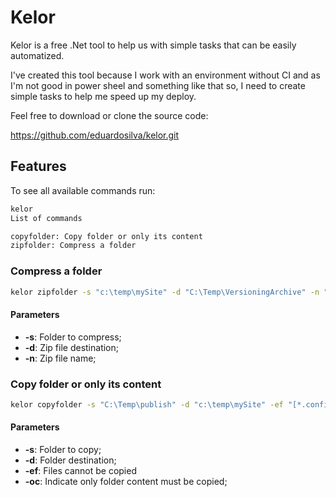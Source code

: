 # Kelor

Kelor is a free .Net tool to help us with simple tasks that can be easily automatized.

I've created this tool because I work with an environment without CI and as I'm not good in power sheel and something like that so, I need to create simple tasks to help me speed up my deploy.

Feel free to download or clone the source code:

https://github.com/eduardosilva/kelor.git



## Features

To see all available commands run:

```bash
kelor
List of commands

copyfolder: Copy folder or only its content
zipfolder: Compress a folder
```

### Compress a folder

```bash
kelor zipfolder -s "c:\temp\mySite" -d "C:\Temp\VersioningArchive" -n "bkp.zip"
```

#### Parameters

* **-s**: Folder to compress;
* **-d**: Zip file destination;
* **-n**: Zip file name;

### Copy folder or only its content

```bash
kelor copyfolder -s "C:\Temp\publish" -d "c:\temp\mySite" -ef "[*.config, *.txt]" -oc 
```

#### Parameters

* **-s**: Folder to copy;
* **-d**: Folder destination;
* **-ef**: Files cannot be copied
* **-oc**: Indicate only folder content must be copied;